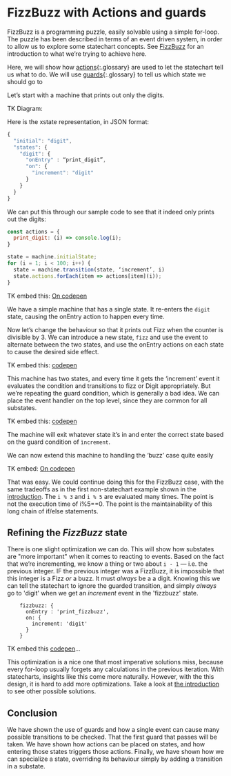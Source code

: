 # FizzBuzz with Actions and guards

FizzBuzz is a programming puzzle, easily solvable using a simple for-loop.  The puzzle has been described in terms of an event driven system, in order to allow us to explore some statechart concepts.  See [FizzBuzz](fizzbuzz.html) for an introduction to what we’re trying to achieve here.

Here, we will show how [actions](glossary/actions.html){:.glossary} are used to let the statechart tell us what to do.  We will use [guards](glossary/guard.html){:.glossary} to tell us which state we should go to

Let’s start with a machine that prints out only the digits.

TK Diagram:

Here is the xstate representation, in JSON format:

``` javascript
{
  "initial": "digit",
  "states": {
    "digit": {
      "onEntry" : “print_digit”,
      "on": {
        "increment": "digit"
      }
    }
  }
}
```

We can put this through our sample code to see that it indeed only prints out the digits:

``` javascript
const actions = {
  print_digit: (i) => console.log(i);
}

state = machine.initialState;
for (i = 1; i < 100; i++) {
  state = machine.transition(state, ‘increment’, i)
  state.actions.forEach(item => actions[item](i));
}
```

TK embed this: [On codepen](https://codepen.io/mogsie/embed/aKmZow)

We have a simple machine that has a single state.  It re-enters the `digit` state, causing the onEntry action to happen every time.

Now let’s change the behaviour so that it prints out Fizz when the counter is divisible by 3.  We can introduce a new state, `fizz` and use the event to alternate between the two states, and use the onEntry actions on each state to cause the desired side effect.

TK embed this: [codepen](https://codepen.io/mogsie/embed/XYjKmR)

This machine has two states, and every time it gets the ‘increment’ event it evaluates the condition and transitions to fizz or Digit appropriately.  But we’re repeating the guard condition, which is generally a bad idea.  We can place the event handler on the top level, since they are common for all substates.

TK embed this: [codepen](https://codepen.io/mogsie/embed/MXjeKj)

The machine will exit whatever state it’s in and enter the correct state based on the guard condition of `ìncrement`.

We can now extend this machine to handling the ‘buzz’ case quite easily

TK embed: [On codepen](https://codepen.io/mogsie/embed/jKMrPP)

That was easy.  We could continue doing this for the FizzBuzz case, with the same tradeoffs as in the first non-statechart example shown in the [introduction](fizzbuzz.html).  The `i % 3` and `i % 5` are evaluated many times.  The point is not the execution time of i%5==0.  The point is the maintainability of this long chain of if/else statements.

## Refining the _FizzBuzz_ state

There is one slight optimization we can do.  This will show how substates are "more important" when it comes to reacting to events.  Based on the fact that we’re incrementing, we know a thing or two about `i - 1` — i.e. the previous integer.  IF the previous integer was a FizzBuzz, it is impossible that this integer is a Fizz _or_ a buzz.  It must _always_ be a a digit.  Knowing this we can tell the statechart to ignore the guarded transition, and simply _always_ go to 'digit' when we get an _increment_ event in the 'fizzbuzz' state.

```
    fizzbuzz: {
      onEntry : 'print_fizzbuzz',
      on: {
        increment: 'digit'
      }
    }
```

TK embed this [codepen](https://codepen.io/mogsie/pen/QxKEKj)...

This optimization is a nice one that most imperative solutions miss, because every for-loop usually forgets any calculations in the previous iteration.  With statecharts, insights like this come more naturally.  However, with the this design, it is hard to add more optimizations.  Take a look at [the introduction](fizzbuzz.html) to see other possible solutions.


## Conclusion

We have shown the use of guards and how a single event can cause many possible transitions to be checked.  That the first guard that passes will be taken.  We have shown how actions can be placed on states, and how entering those states triggers those actions.  Finally, we have shown how we can specialize a state, overriding its behaviour simply by adding a transition in a substate.

